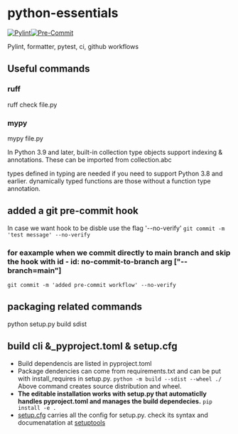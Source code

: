 # python-essentials

[![Pylint](https://github.com/anashr18/python-essentials/actions/workflows/pylint.yml/badge.svg)](https://github.com/anashr18/python-essentials/actions/workflows/pylint.yml)[![Pre-Commit](https://github.com/anashr18/python-essentials/actions/workflows/pre_commit.yml/badge.svg)](https://github.com/anashr18/python-essentials/actions/workflows/pre_commit.yml)

Pylint, formatter, pytest, ci, github workflows

## Useful commands

### ruff

ruff check file.py

### mypy

mypy file.py

In Python 3.9 and later, built-in collection type objects support indexing & annotations.
These can be imported from collection.abc

types defined in typing are needed if you need to support Python 3.8 and earlier.
dynamically typed functions are those without a function type annotation.

## added a git pre-commit hook

In case we want hook to be disble use the flag '--no-verify'
``git commit -m 'test message' --no-verify``

### for eaxample when we commit directly to main branch and skip the hook with id - id: no-commit-to-branch arg ["--branch=main"]

``git commit -m 'added pre-commit workflow' --no-verify``

## packaging related commands

python setup.py build sdist

## build cli &_pyproject.toml & setup.cfg

- Build dependencis are listed in pyproject.toml
- Package dendencies can come from requirements.txt and can be put with install_requires in setup.py.
    ``python -m build --sdist --wheel ./``
    Above command creates source distribution and wheel.
- **The editable installation works with setup.py that automaticlly handles pyproject.toml and manages the
build dependecies.**
    ``pip install -e .``
- [setup.cfg](setup.cfg) carries all the config for setup.py. check its syntax and documenatation at
    [setuptools](https://setuptools.pypa.io/en/latest/userguide/package_discovery.html)
